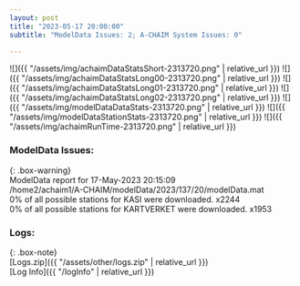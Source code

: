 ```yaml
---
layout: post
title: "2023-05-17 20:00:00"
subtitle: "ModelData Issues: 2; A-CHAIM System Issues: 0"

---
```


![]({{ "/assets/img/achaimDataStatsShort-2313720.png" | relative_url }})
![]({{ "/assets/img/achaimDataStatsLong00-2313720.png" | relative_url }})
![]({{ "/assets/img/achaimDataStatsLong01-2313720.png" | relative_url }})
![]({{ "/assets/img/achaimDataStatsLong02-2313720.png" | relative_url }})
![]({{ "/assets/img/modelDataDataStats-2313720.png" | relative_url }})
![]({{ "/assets/img/modelDataStationStats-2313720.png" | relative_url }})
![]({{ "/assets/img/achaimRunTime-2313720.png" | relative_url }})


### ModelData Issues:  
  
{: .box-warning}  
 ModelData report for 17-May-2023 20:15:09   
 /home2/achaim1/A-CHAIM/modelData/2023/137/20/modelData.mat   
 0% of all possible stations for KASI were downloaded. x2244   
 0% of all possible stations for KARTVERKET were downloaded. x1953   
  


### Logs:  
  
{: .box-note}  
[Logs.zip]({{ "/assets/other/logs.zip" | relative_url }})  
[Log Info]({{ "/logInfo" | relative_url }})  
